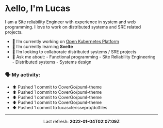 # λello, I'm Lucas

I am a Site reliability Engineer with experience in system and web programming. I love to work on distributed systems and SRE related projects.

- 🔭 I’m currently working on [Open Kubernetes Platform](https://github.com/open-kubernetes-platform/okp)
- 🌱 I’m currently learning **Svelte**
- 👯 I’m looking to collaborate distributed systems / SRE projects
- 💬 Ask me about:
      - Functional programming
      - Site Reliability Engineering
      - Distributed systems
      - Systems design

### 🗣 My activity:

* ⬆️ Pushed 1 commit to CoverGo/puml-theme
* ⬆️ Pushed 1 commit to CoverGo/puml-theme
* ⬆️ Pushed 1 commit to CoverGo/puml-theme
* ⬆️ Pushed 1 commit to CoverGo/puml-theme
* ⬆️ Pushed 1 commit to lucasclerissepro/dotfiles
---

<p align="center">
  Last refresh: 
  <b>2022-01-04T02:07:09Z</b>
</p>
